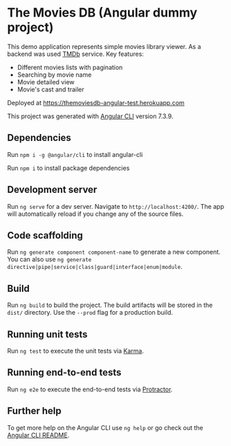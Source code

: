 # The Movies DB (Angular dummy project)

This demo application represents simple movies library viewer. As a backend was used  [TMDb](https://www.themoviedb.org) service. Key features:
* Different movies lists with pagination
* Searching by movie name
* Movie detailed view
* Movie's cast and trailer

Deployed at https://themoviesdb-angular-test.herokuapp.com

This project was generated with [Angular CLI](https://github.com/angular/angular-cli) version 7.3.9.

## Dependencies

Run `npm i -g @angular/cli` to install angular-cli

Run `npm i` to install package dependencies

## Development server

Run `ng serve` for a dev server. Navigate to `http://localhost:4200/`. The app will automatically reload if you change any of the source files.

## Code scaffolding

Run `ng generate component component-name` to generate a new component. You can also use `ng generate directive|pipe|service|class|guard|interface|enum|module`.

## Build

Run `ng build` to build the project. The build artifacts will be stored in the `dist/` directory. Use the `--prod` flag for a production build.

## Running unit tests

Run `ng test` to execute the unit tests via [Karma](https://karma-runner.github.io).

## Running end-to-end tests

Run `ng e2e` to execute the end-to-end tests via [Protractor](http://www.protractortest.org/).

## Further help

To get more help on the Angular CLI use `ng help` or go check out the [Angular CLI README](https://github.com/angular/angular-cli/blob/master/README.md).
